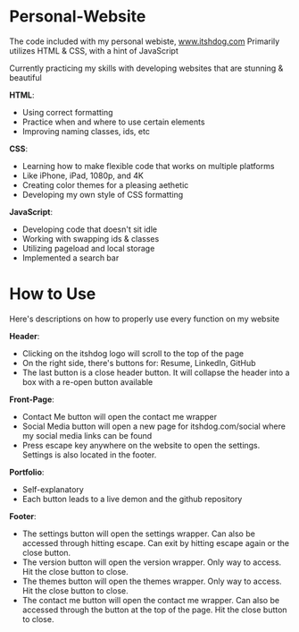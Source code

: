 # Personal-Website
The code included with my personal webiste, www.itshdog.com
Primarily utilizes HTML & CSS, with a hint of JavaScript

Currently practicing my skills with developing websites that are stunning & beautiful

**HTML**:
* Using correct formatting
* Practice when and where to use certain elements
* Improving naming classes, ids, etc

**CSS**:
* Learning how to make flexible code that works on multiple platforms
* Like iPhone, iPad, 1080p, and 4K
* Creating color themes for a pleasing aethetic
* Developing my own style of CSS formatting

**JavaScript**:
* Developing code that doesn't sit idle
* Working with swapping ids & classes
* Utilizing pageload and local storage
* Implemented a search bar

# How to Use
Here's descriptions on how to properly use every function on my website

**Header**:
* Clicking on the itshdog logo will scroll to the top of the page
* On the right side, there's buttons for: Resume, LinkedIn, GitHub
* The last button is a close header button. It will collapse the header into a box with a re-open button available

**Front-Page**:
* Contact Me button will open the contact me wrapper
* Social Media button will open a new page for itshdog.com/social where my social media links can be found
* Press escape key anywhere on the website to open the settings. Settings is also located in the footer.

**Portfolio**:
* Self-explanatory
* Each button leads to a live demon and the github repository

**Footer**:
* The settings button will open the settings wrapper. Can also be accessed through hitting escape. Can exit by hitting escape again or the close button.
* The version button will open the version wrapper. Only way to access. Hit the close button to close.
* The themes button will open the themes wrapper. Only way to access. Hit the close button to close.
* The contact me button will open the contact me wrapper. Can also be accessed through the button at the top of the page. Hit the close button to close.
